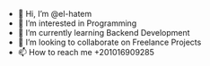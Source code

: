 - 👋 Hi, I’m @el-hatem
- 👀 I’m interested in Programming
- 🌱 I’m currently learning Backend Development
- 💞️ I’m looking to collaborate on Freelance Projects
- 📫 How to reach me +201016909285

<!---
el-hatem/el-hatem is a ✨ special ✨ repository because its `README.md` (this file) appears on your GitHub profile.
You can click the Preview link to take a look at your changes.
--->
